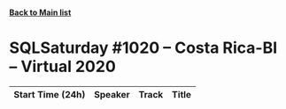 #### [Back to Main list](index.md)
# SQLSaturday #1020 – Costa Rica-BI – Virtual 2020
Start Time (24h)|Speaker|Track|Title
---|---|---|---
